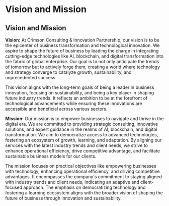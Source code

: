 # Vision and Mission

## **Vision and Mission**

  

**Vision:** At Crimson Consulting & Innovation Partnership, our vision is to be the epicenter of business transformation and technological innovation. We aspire to shape the future of business by leading the charge in integrating cutting-edge technologies like AI, blockchain, and digital transformation into the fabric of global enterprise. Our goal is to not only anticipate the trends of tomorrow but to actively forge them, creating a world where technology and strategy converge to catalyze growth, sustainability, and unprecedented success.

This vision aligns with the long-term goals of being a leader in business innovation, focusing on sustainability, and being a key player in shaping future industry trends. It reflects an ambition to be at the forefront of technological advancements while ensuring these innovations are accessible and beneficial across various sectors.

  

**Mission:** Our mission is to empower businesses to navigate and thrive in the digital era. We are committed to providing strategic consulting, innovative solutions, and expert guidance in the realms of AI, blockchain, and digital transformation. We aim to democratize access to advanced technologies, fostering an ecosystem of growth, learning, and adaptation. By aligning our services with the latest industry trends and client needs, we strive to enhance operational efficiency, drive competitive advantage, and facilitate sustainable business models for our clients.

  

The mission focuses on practical objectives like empowering businesses with technology, enhancing operational efficiency, and driving competitive advantages. It encompasses the company's commitment to staying aligned with industry trends and client needs, indicating an adaptive and client-focused approach. The emphasis on democratizing technology and fostering a learning ecosystem aligns with the broader vision of shaping the future of business through innovation and sustainability.